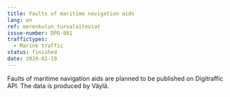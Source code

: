 ```yaml
---
title: Faults of maritime navigation aids
lang: en
ref: merenkulun_turvalaiteviat
issue-number: DPO-881
traffictypes:
  - Marine traffic
status: finished
date: 2020-02-19
---
```


Faults of maritime navigation aids are planned to be published on Digitraffic API.
The data is produced by Väylä.